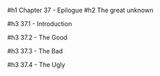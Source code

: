 #h1 Chapter 37 - Epilogue
#h2 The great unknown

#h3 37.1 - Introduction

#h3 37.2 - The Good

#h3 37.3 - The Bad

#h3 37.4 - The Ugly



